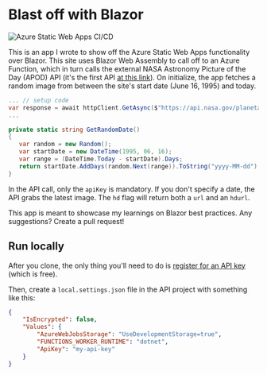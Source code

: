 # Blast off with Blazor

![Azure Static Web Apps CI/CD](https://github.com/daveabrock/NASAImageOfDay/workflows/Azure%20Static%20Web%20Apps%20CI/CD/badge.svg)

This is an app I wrote to show off the Azure Static Web Apps functionality over Blazor. This site uses Blazor Web Assembly to call off to an Azure Function, which in turn calls the external NASA Astronomy Picture of the Day (APOD) API (it's the first API [at this link](https://api.nasa.gov)). On initialize, the app fetches a random image from between the site's start date (June 16, 1995) and today.

```csharp
... // setup code
var response = await httpClient.GetAsync($"https://api.nasa.gov/planetary/apod?api_key={apiKey}&hd=true&date={GetRandomDate()}");
...

private static string GetRandomDate()
{
   var random = new Random();
   var startDate = new DateTime(1995, 06, 16);
   var range = (DateTime.Today - startDate).Days;
   return startDate.AddDays(random.Next(range)).ToString("yyyy-MM-dd");
}
```

In the API call, only the `apiKey` is mandatory. If you don't specify a date, the API grabs the latest image. The `hd` flag will return both a `url` and an `hdurl`.

This app is meant to showcase my learnings on Blazor best practices. Any suggestions? Create a pull request!

## Run locally

After you clone, the only thing you'll need to do is [register for an API key](https://api.nasa.gov/#signUp) (which is free). 

Then, create a `local.settings.json` file in the API project with something like this:

```json
{
	"IsEncrypted": false,
	"Values": {
		"AzureWebJobsStorage": "UseDevelopmentStorage=true",
		"FUNCTIONS_WORKER_RUNTIME": "dotnet",
		"ApiKey": "my-api-key"
	}
}
```
